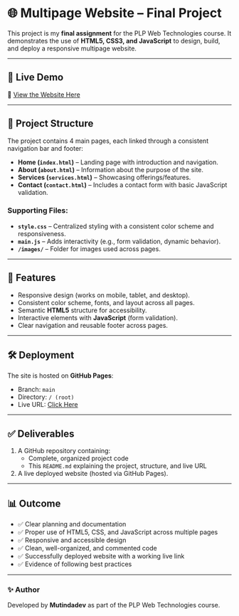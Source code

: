 # 🌐 Multipage Website – Final Project

This project is my **final assignment** for the PLP Web Technologies course. It demonstrates the use of **HTML5, CSS3, and JavaScript** to design, build, and deploy a responsive multipage website.

---

## 🚀 Live Demo

🔗 [View the Website Here](https://mutindadev.github.io/plp-webtechnologies-classroom-july2025-july-2025-final-project-and-deployment-Final-Project-and-Depl/)

---

## 📂 Project Structure

The project contains 4 main pages, each linked through a consistent navigation bar and footer:

- **Home (`index.html`)** – Landing page with introduction and navigation.  
- **About (`about.html`)** – Information about the purpose of the site.  
- **Services (`services.html`)** – Showcasing offerings/features.  
- **Contact (`contact.html`)** – Includes a contact form with basic JavaScript validation.  

### Supporting Files:
- **`style.css`** – Centralized styling with a consistent color scheme and responsiveness.  
- **`main.js`** – Adds interactivity (e.g., form validation, dynamic behavior).  
- **`/images/`** – Folder for images used across pages.  

---

## 🎨 Features

- Responsive design (works on mobile, tablet, and desktop).  
- Consistent color scheme, fonts, and layout across all pages.  
- Semantic **HTML5** structure for accessibility.  
- Interactive elements with **JavaScript** (form validation).  
- Clear navigation and reusable footer across pages.  

---

## 🛠️ Deployment

The site is hosted on **GitHub Pages**:  
- Branch: `main`  
- Directory: `/ (root)`  
- Live URL: [Click Here](https://mutindadev.github.io/plp-webtechnologies-classroom-july2025-july-2025-final-project-and-deployment-Final-Project-and-Depl/)  

---

## ✅ Deliverables

1. A GitHub repository containing:  
   - Complete, organized project code  
   - This `README.md` explaining the project, structure, and live URL  
2. A live deployed website (hosted via GitHub Pages).  

---

## 📊 Outcome

- ✅ Clear planning and documentation  
- ✅ Proper use of HTML5, CSS, and JavaScript across multiple pages  
- ✅ Responsive and accessible design  
- ✅ Clean, well-organized, and commented code  
- ✅ Successfully deployed website with a working live link  
- ✅ Evidence of following best practices  

---

### ✨ Author
Developed by **Mutindadev** as part of the PLP Web Technologies course.  
